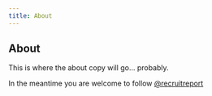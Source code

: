 ```yaml
---
title: About
---
```


## About

This is where the about copy will go... probably. 

In the meantime you are welcome to follow [@recruitreport](https://twitter.com/recruitereport)
